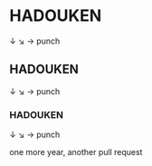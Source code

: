 # HADOUKEN
↓ ↘ → punch
## HADOUKEN
↓ ↘ → punch
### HADOUKEN
↓ ↘ → punch

one more year, another pull request